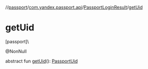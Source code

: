 //[passport](../../../index.md)/[com.yandex.passport.api](../index.md)/[PassportLoginResult](index.md)/[getUid](get-uid.md)

# getUid

[passport]\

@NonNull

abstract fun [getUid](get-uid.md)(): [PassportUid](../-passport-uid/index.md)
